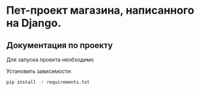 # Пет-проект магазина, написанного на Django.

## Документация по проекту

Для запуска проекта необходимо

Установить зависимости:

```bash
pip install -r requirements.txt
```
